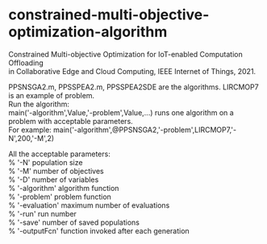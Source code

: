 # constrained-multi-objective-optimization-algorithm
Constrained Multi-objective Optimization for IoT-enabled Computation Offloading   
in Collaborative Edge and Cloud Computing, IEEE Internet of Things, 2021.

PPSNSGA2.m, PPSSPEA2.m, PPSSPEA2SDE are the algorithms. LIRCMOP7 is an example of problem.  
Run the algorithm:    
main('-algorithm',Value,'-problem',Value,...) runs one algorithm on a problem with acceptable parameters.  
For example: main('-algorithm',@PPSNSGA2,'-problem',LIRCMOP7,'-N',200,'-M',2)  

All the acceptable parameters:  
%   '-N'            <positive integer>  population size  
%   '-M'            <positive integer>  number of objectives  
%   '-D'            <positive integer>  number of variables  
%	  '-algorithm'    <function handle>   algorithm function  
%	  '-problem'      <function handle>   problem function  
%	  '-evaluation'   <positive integer>  maximum number of evaluations  
%   '-run'          <positive integer>  run number  
%   '-save'         <integer>           number of saved populations  
%   '-outputFcn'	  <function handle>   function invoked after each generation  
